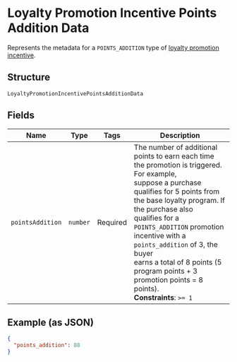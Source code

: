 <!-- Optimized: 2025-10-06 -->
<!-- RPM: 1.6.2.1.1.6.2.1_loyalty-promotion-incentive-points-addition-data_20251006 -->
<!-- Session: E2E RPM DNA Application -->
<!-- AOM: RND (Reggie & Dro) -->
<!-- COI: TECHNOLOGY -->
<!-- RPM: HIGH -->
<!-- ACTION: BUILD -->

# Loyalty Promotion Incentive Points Addition Data

Represents the metadata for a `POINTS_ADDITION` type of [loyalty promotion incentive](../../doc/models/loyalty-promotion-incentive.md).

## Structure

`LoyaltyPromotionIncentivePointsAdditionData`

## Fields

| Name | Type | Tags | Description |
|  --- | --- | --- | --- |
| `pointsAddition` | `number` | Required | The number of additional points to earn each time the promotion is triggered. For example,<br>suppose a purchase qualifies for 5 points from the base loyalty program. If the purchase also<br>qualifies for a `POINTS_ADDITION` promotion incentive with a `points_addition` of 3, the buyer<br>earns a total of 8 points (5 program points + 3 promotion points = 8 points).<br>**Constraints**: `>= 1` |

## Example (as JSON)

```json
{
  "points_addition": 88
}
```
